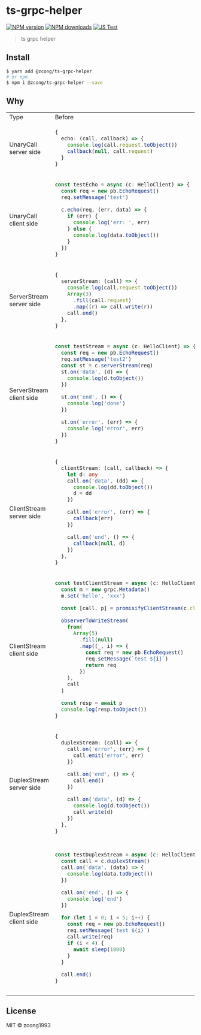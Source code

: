 # ts-grpc-helper

[![NPM version](https://img.shields.io/npm/v/@zcong/ts-grpc-helper.svg?style=flat)](https://npmjs.com/package/@zcong/ts-grpc-helper) [![NPM downloads](https://img.shields.io/npm/dm/@zcong/ts-grpc-helper.svg?style=flat)](https://npmjs.com/package/@zcong/ts-grpc-helper) [![JS Test](https://github.com/zcong1993/ts-grpc-helper/actions/workflows/js-test.yml/badge.svg)](https://github.com/zcong1993/ts-grpc-helper/actions/workflows/js-test.yml)

> ts grpc helper

## Install

```bash
$ yarn add @zcong/ts-grpc-helper
# or npm
$ npm i @zcong/ts-grpc-helper --save
```

## Why

<table>
<tr>
<td> Type </td> <td> Before </td> <td> After </td> 
</tr>
<tr>
<td> UnaryCall server side </td>
<td>

```ts
{
  echo: (call, callback) => {
    console.log(call.request.toObject())
    callback(null, call.request)
  }
}
```

</td>
<td>

```ts
{
  echo: toHandleUnaryCall(async (req, md, call) => {
    console.log(req.toObject())
    return req
  }),
}
```

</td>
</tr>
<tr>
<td> UnaryCall client side </td>
<td>

```ts
const testEcho = async (c: HelloClient) => {
  const req = new pb.EchoRequest()
  req.setMessage('test')

  c.echo(req, (err, data) => {
    if (err) {
      console.log('err: ', err)
    } else {
      console.log(data.toObject())
    }
  })
}
```

</td>
<td>

```ts
const testEcho = async (c: HelloClient) => {
  const req = new pb.EchoRequest()
  req.setMessage('test')

  const resp = await promisifyUnaryCall(c.echo, c)(req)
  console.log(resp.res.toObject())
}
```

</td>
</tr>
<tr>
<td> ServerStream server side </td>
<td>

```ts
{
  serverStream: (call) => {
    console.log(call.request.toObject())
    Array(3)
      .fill(call.request)
      .map((r) => call.write(r))
    call.end()
  },
}
```

</td>
<td>

```ts
{
  serverStream: toHandleServerStreamingCall(async (req, md, call) => {
    console.log(req.toObject())
    return from(Array(3).fill(req))
  }),
}
```

</td>
</tr>
<tr>
<td> ServerStream client side </td>
<td>

```ts
const testStream = async (c: HelloClient) => {
  const req = new pb.EchoRequest()
  req.setMessage('test2')
  const st = c.serverStream(req)
  st.on('data', (d) => {
    console.log(d.toObject())
  })

  st.on('end', () => {
    console.log('done')
  })

  st.on('error', (err) => {
    console.log('error', err)
  })
}
```

</td>
<td>

```ts
const testStream = async (c: HelloClient) => {
  const req = new pb.EchoRequest()
  req.setMessage('test2')
  const st = c.serverStream(req)
  const result$ = readStreamToObserver(st)
  await result$.forEach((data) => {
    console.log(data.toObject())
  })
}
```

</td>
</tr>
<tr>
<td> ClientStream server side </td>
<td>

```ts
{
  clientStream: (call, callback) => {
    let d: any
    call.on('data', (dd) => {
      console.log(dd.toObject())
      d = dd
    })

    call.on('error', (err) => {
      callback(err)
    })

    call.on('end', () => {
      callback(null, d)
    })
  },
}
```

</td>
<td>

```ts
{
  clientStream: toHandleClientStreamingCall(async (req, md, call) => {
    let res: hello_pb.EchoRequest
    await req.forEach((data) => {
      res = data
      console.log(data.toObject())
    })

    return res
  }),
}
```

</td>
</tr>
<tr>
<td> ClientStream client side </td>
<td>

```ts
const testClientStream = async (c: HelloClient) => {
  const m = new grpc.Metadata()
  m.set('hello', 'xxx')

  const [call, p] = promisifyClientStream(c.clientStream, c, m)

  observerToWriteStream(
    from(
      Array(5)
        .fill(null)
        .map((_, i) => {
          const req = new pb.EchoRequest()
          req.setMessage(`test ${i}`)
          return req
        })
    ),
    call
  )

  const resp = await p
  console.log(resp.toObject())
}
```

</td>
<td>

```ts
const testClientStream = async (c: HelloClient) => {
  const call = c.clientStream((err, resp) => {
    if (err) {
      console.log(err)
    } else {
      console.log(resp.toObject())
    }
  })

  observerToWriteStream(
    range(0, 5).pipe(
      map((val) => {
        const req = new pb.EchoRequest()
        req.setMessage(`test ${val}`)
        return req
      })
    ),
    call
  )
}
```

</td>
</tr>
<tr>
<td> DuplexStream server side </td>
<td>

```ts
{
  duplexStream: (call) => {
    call.on('error', (err) => {
      call.emit('error', err)
    })

    call.on('end', () => {
      call.end()
    })

    call.on('data', (d) => {
      console.log(d.toObject())
      call.write(d)
    })
  },
}
```

</td>
<td>

```ts
{
  duplexStream: toHandleBidiStreamingCall(async (req, md, call) => {
    return req.pipe(tap((data) => console.log(data.toObject())))
  }),
}
```

</td>
</tr>
<tr>
<td> DuplexStream client side </td>
<td>

```ts
const testDuplexStream = async (c: HelloClient) => {
  const call = c.duplexStream()
  call.on('data', (data) => {
    console.log(data.toObject())
  })

  call.on('end', () => {
    console.log('end')
  })

  for (let i = 0; i < 5; i++) {
    const req = new pb.EchoRequest()
    req.setMessage(`test ${i}`)
    call.write(req)
    if (i < 4) {
      await sleep(1000)
    }
  }

  call.end()
}
```

</td>
<td>

```ts
const testDuplexStream = async (c: HelloClient) => {
  const call = c.duplexStream()

  const result$ = readStreamToObserver(call)
  result$
    .forEach((data) => {
      console.log(data.toObject())
    })
    .then(() => console.log('end'))

  const source$ = interval(1000).pipe(
    take(5),
    map((v) => {
      const req = new pb.EchoRequest()
      req.setMessage(`test ${v}`)
      return of(req)
    }),
    concatAll()
  )

  observerToWriteStream(source$, call)
}
```

</td>
</tr>
</table>

## License

MIT &copy; zcong1993
